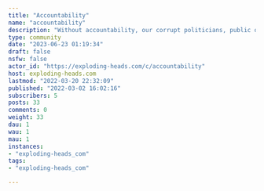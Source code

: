 ```yaml
---
title: "Accountability" 
name: "accountability"
description: "Without accountability, our corrupt politicians, public officials, law enforcement officers, tech tyrants and crony capitalists - are just going to keep doing it."
type: community
date: "2023-06-23 01:19:34"
draft: false
nsfw: false
actor_id: "https://exploding-heads.com/c/accountability"
host: exploding-heads.com
lastmod: "2022-03-20 22:32:09"
published: "2022-03-02 16:02:16"
subscribers: 5
posts: 33
comments: 0
weight: 33
dau: 1
wau: 1
mau: 1
instances:
- "exploding-heads_com"
tags: 
- "exploding-heads_com"

---
```

